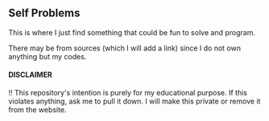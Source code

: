 ## Self Problems

This is where I just find something that could be fun to solve and program.

There may be from sources (which I will add a link) since I do not own anything but my codes.


#### DISCLAIMER

!! This repository's intention is purely for my educational purpose. If this violates anything, ask me to pull it down. I will make this private or remove it from the website.
